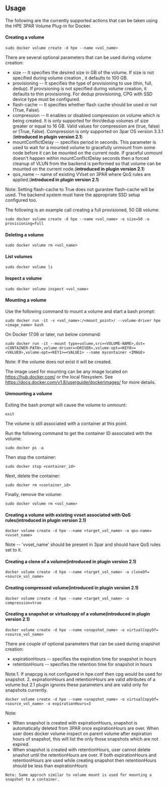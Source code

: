 ## Usage
The following are the currently supported actions that can be taken using the HPE 3PAR Volume Plug-in for Docker.

#### Creating a volume
```
sudo docker volume create -d hpe --name <vol_name>
```

There are several optional parameters that can be used during volume creation:

- size -- It specifies the desired size in GB of the volume. If size is not specified during volume creation , it defaults to 100 GB.
- provisioning -- It specifies the type of provisioning to use (thin, full, dedup). If provisioning is not specified during volume creation, it defaults to thin provisioning. For dedup provisioning, CPG with SSD device type must be configured.
- flash-cache -- It specifies whether flash cache should be used or not (True, False).
- compression -- It enables or disabled compression on volume which is being created. It is only supported for thin/dedup volumes of size greater or equal to 16 GB. Valid values for compression are (true, false) or (True, False). Compression is only supported on 3par OS version 3.3.1 (**introduced in plugin version 2.1**)
- mountConflictDelay -- specifies period in seconds. This parameter is used to wait for a
mounted volume to gracefully unmount from some node before it can be mounted on the current
node. If graceful unmount doesn't happen within mountConflictDelay seconds then a forced
cleanup of VLUN from the backend is performed so that volume can be mounted on the current
node.(**introduced in plugin version 2.1**)
- qos_name -- name of existing VVset on 3PAR where QoS rules are applied.(**introduced in plugin version 2.1**)

Note: Setting flash-cache to True does not gurantee flash-cache will be used. The backend system
must have the appropriate SSD setup configured too.

The following is an example call creating a full provisioned, 50 GB volume:
```
sudo docker volume create -d hpe --name <vol_name> -o size=50 -o provisioning=full
```

#### Deleting a volume
```
sudo docker volume rm <vol_name>
```

#### List volumes
```
sudo docker volume ls
```

#### Inspect a volume
```
sudo docker volume inspect <vol_name>
```

#### Mounting a volume
Use the following command to mount a volume and start a bash prompt:
```
sudo docker run -it -v <vol_name>:/<mount_point>/ --volume-driver hpe <image_name> bash
```

On Docker 17.06 or later, run below command:
```
sudo docker run -it --mount type=volume,src=<VOLUME-NAME>,dst=<CONTAINER-PATH>,volume-driver=<DRIVER>,volume-opt=<KEY0>=<VALUE0>,volume-opt=<KEY1>=<VALUE1> --name mycontainer <IMAGE>
```

Note: If the volume does not exist it will be created.

The image used for mounting can be any image located on https://hub.docker.com/ or
the local filesystem. See https://docs.docker.com/v1.8/userguide/dockerimages/
for more details. 

#### Unmounting a volume
Exiting the bash prompt will cause the volume to unmount:
```
exit
```

The volume is still associated with a container at this point.

Run the following command to get the container ID associated with the volume:
```
sudo docker ps -a
```

Then stop the container:
```
sudo docker stop <container_id>
```

Next, delete the container:
```
sudo docker rm <container_id>
```

Finally, remove the volume:
```
sudo docker volume rm <vol_name>
```

#### Creating a volume with existing vvset associated with QoS rules(**introduced in plugin version 2.1**)
```
docker volume create -d hpe --name <target_vol_name> -o qos-name=<vvset_name>
```
Note -- 'vvset_name' should be present in 3par and should have QoS rules set to it.

#### Creating a clone of a volume(**introduced in plugin version 2.1**)
```
docker volume create -d hpe --name <target_vol_name> -o cloneOf=<source_vol_name>
```
#### Creating compressed volume(**introduced in plugin version 2.1**)
```
docker volume create -d hpe --name <target_vol_name> -o compression=true
```

#### Creating a snapshot or virtualcopy of a volume(**introduced in plugin version 2.1**)
```
docker volume create -d hpe --name <snapshot_name> -o virtualCopyOf=<source_vol_name>
```
There are couple of optional parameters that can be used during snapshot creation:
- expirationHours -- specifies the expiration time for snapshot in hours
- retentionHours  -- specifies the retention time for snapshot in hours

Note:1. If snapcpg is not configured in hpe.conf then cpg would be used for snapshot.
     2. expirationHours and retentionHours are valid attributes of a volume but 2.1
        plugin ignores these parameters and are valid only for snapshots currently.

```
docker volume create -d hpe --name <snapshot_name> -o virtualCopyOf=<source_vol_name> -o expirationHours=3
```
Note:

- When snapshot is created with expirationHours, snapshot is automatically deleted from 3PAR once expirationHours are over. When user does docker volume inspect on parent volume after expiration hours of snapshot, this will list the only those snapshots which are not expired.
- When snapshot is created with retentionHours, user cannot delete snashot until the retentionHours are over. If both expirationHours and retentionHours are used while creating snapshot then retentionHours should be less than expirationHours
        
```
Note: Same approch similar to volume mount is used for mounting a snapshot to a container.
```
